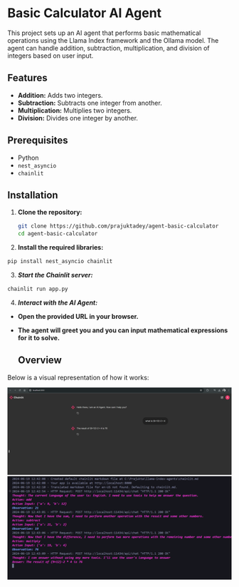 # Basic Calculator AI Agent

This project sets up an AI agent that performs basic mathematical operations using the Llama Index framework and the Ollama model. The agent can handle addition, subtraction, multiplication, and division of integers based on user input.

## Features

- **Addition:** Adds two integers.
- **Subtraction:** Subtracts one integer from another.
- **Multiplication:** Multiplies two integers.
- **Division:** Divides one integer by another.

## Prerequisites

- Python
- `nest_asyncio`
- `chainlit`

## Installation

1. **Clone the repository:**
   ```sh
   git clone https://github.com/prajuktadey/agent-basic-calculator
   cd agent-basic-calculator

2. **Install the required libraries:**
```sh
pip install nest_asyncio chainlit
```
3. ***Start the Chainlit server:***

````sh
chainlit run app.py
````

4. ***Interact with the AI Agent:***

- **Open the provided URL in your browser.** 
- **The agent will greet you and you can input mathematical expressions for it to solve.**

  ## Overview

Below is a visual representation of how it works:

![Workflow](ui.png)
![Workflow](cmd.png)

